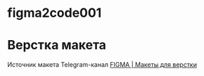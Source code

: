 # figma2code001
# Верстка макета
Источник макета Telegram-канал [FIGMA | Макеты для верстки](https://t.me/+oXZSKMmXp6UyOGI6)